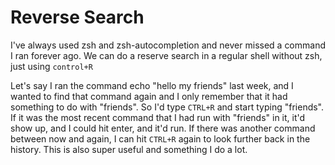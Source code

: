 # Reverse Search

I've always used zsh and zsh-autocompletion and never missed a command I ran forever ago. We can do a reserve search in a regular shell without zsh, just using `control+R`

Let's say I ran the command echo "hello my friends" last week, and I wanted to find that command again and I only remember that it had something to do with "friends". So I'd type `CTRL+R` and start typing "friends". If it was the most recent command that I had run with "friends" in it, it'd show up, and I could hit enter, and it'd run. If there was another command between now and again, I can hit `CTRL+R` again to look further back in the history. This is also super useful and something I do a lot.
